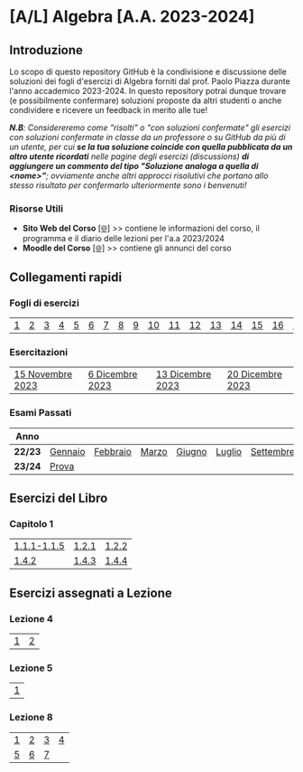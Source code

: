 # [A/L] Algebra [A.A. 2023-2024]

## Introduzione

Lo scopo di questo repository GitHub è la condivisione e discussione delle soluzioni dei fogli d'esercizi di Algebra forniti dal prof. Paolo Piazza durante l'anno accademico 2023-2024. In questo repository potrai dunque trovare (e possibilmente confermare) soluzioni proposte da altri studenti o anche condividere e ricevere un feedback in merito alle tue!

_**N.B**: Considereremo come "risolti" o "con soluzioni confermate" gli esercizi con soluzioni confermate in classe da un professore o su GitHub da più di un utente, per cui **se la tua soluzione coincide con quella pubblicata da un altro utente ricordati** nelle pagine degli esercizi (discussions) **di aggiungere un commento del tipo "Soluzione analoga a quella di \<nome\>"**; ovviamente anche altri approcci risolutivi che portano allo stesso risultato per confermarlo ulteriormente sono i benvenuti!_

### Risorse Utili
- **Sito Web del Corso** [[🌐]](https://www1.mat.uniroma1.it/people/piazza/alg-info-23-24.htm) >> contiene le informazioni del corso, il programma e il diario delle lezioni per l'a.a 2023/2024
- **Moodle del Corso** [[🌐]](https://elearning.uniroma1.it/course/view.php?id=17234) >> contiene gli annunci del corso

## Collegamenti rapidi

### Fogli di esercizi
|    |    |    |    |    |    |    |    |    |    |    |    |    |    |    |    |    |
|----|----|----|----|----|----|----|----|----|----|----|----|----|----|----|----|----|
| [1](../../discussions?discussions_q=category%3A"01") | [2](../../discussions?discussions_q=category%3A"02") | [3](../../discussions?discussions_q=category%3A"03") | [4](../../discussions?discussions_q=category%3A"04") | [5](../../discussions?discussions_q=category%3A"05") | [6](../../discussions?discussions_q=category%3A"06") | [7](../../discussions?discussions_q=category%3A"07") | [8](../../discussions?discussions_q=category%3A"08") | [9](../../discussions?discussions_q=category%3A"09") | [10](../../discussions?discussions_q=category%3A"10") | [11](../../discussions?discussions_q=category%3A"11") | [12](../../discussions?discussions_q=category%3A"12") | [13](../../discussions?discussions_q=category%3A"13") | [14](../../discussions?discussions_q=category%3A"14") | [15](../../discussions?discussions_q=category%3A"15") | [16](../../discussions?discussions_q=category%3A"16") | [17](../../discussions?discussions_q=category%3A"17") |

### Esercitazioni
|    |    |    |    |
|----|----|----|----|
| [15 Novembre 2023](../../discussions?discussions_q=label%3A"esercitazione+15+novembre+2023")  | [6 Dicembre 2023](../../discussions?discussions_q=label%3A"esercitazione+6+dicembre+2023")  | [13 Dicembre 2023](../../discussions?discussions_q=label%3A"esercitazione+13+dicembre+2023")  | [20 Dicembre 2023](../../discussions?discussions_q=label%3A"esercitazione+20+dicembre+2023")

### Esami Passati
| Anno |    |    | | | | | |
|----|----|----|----|----|----|----|----|
| **22/23** | [Gennaio](../../discussions?discussions_q=label%3A"27+gennaio+2023")| [Febbraio](../../discussions?discussions_q=label%3A"13+febbraio+2023") | [Marzo](../../discussions?discussions_q=label%3A"31+marzo+2023")|[Giugno](../../discussions?discussions_q=label%3A"16+giugno+2023") | [Luglio](../../discussions?discussions_q=label%3A"14+luglio+2023") | [Settembre](../../discussions?discussions_q=label%3A"6+settembre+2023") | [Ottobre](../../discussions?discussions_q=label%3A"ottobre+2023") |
| **23/24** | [Prova](../../discussions?discussions_q=label%3A"prova+30+dicembre+2023") |    | | | | | |

## Esercizi del Libro
### Capitolo 1

|    |    |    | 
|----|----|----|
|[1.1.1-1.1.5](../../discussions/137) |[1.2.1](../../discussions/138) | [1.2.2](../../discussions/163) |
| [1.4.2](../../discussions/139) |[1.4.3](../../discussions/140) |[1.4.4](../../discussions/141) |

## Esercizi assegnati a Lezione
### Lezione 4
|    |    |   
|----|----|
| [1](../../discussions/165) | [2](../../discussions/173) | 
### Lezione 5
|    |   
|----|
| [1](../../discussions/164)| 
### Lezione 8
|    |    |    |    |    
|----|----|----|----|
| [1](../../discussions/172)  | [2](../../discussions/174)  | [3](../../discussions/176)  | [4](../../discussions/178)  |
| [5](../../discussions/179)  | [6](../../discussions/181)  | [7](../../discussions/183)  |  |
